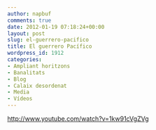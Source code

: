 ```yaml
---
author: napbuf
comments: true
date: 2012-01-19 07:18:24+00:00
layout: post
slug: el-guerrero-pacifico
title: El guerrero Pacífico
wordpress_id: 1912
categories:
- Ampliant horitzons
- Banalitats
- Blog
- Calaix desordenat
- Media
- Vídeos
---
```


http://www.youtube.com/watch?v=1kw91cVgZVg
